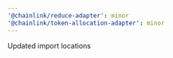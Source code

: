 ```yaml
---
'@chainlink/reduce-adapter': minor
'@chainlink/token-allocation-adapter': minor
---
```


Updated import locations
